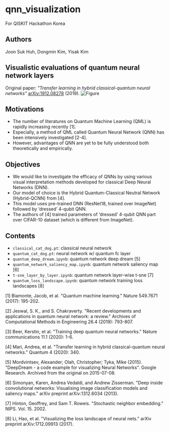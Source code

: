 # qnn_visualization
For QISKIT Hackathon Korea

## Authors
Joon Suk Huh, Dongmin Kim, Yisak Kim

## Visualistic evaluations of quantum neural network layers
Original paper: *"Transfer learning in hybrid classical-quantum neural networks"* [arXiv:1912.08278](https://arxiv.org/abs/1912.08278) (2019).
![Figure](static/figure_c2q_notebook.png)

## Motivations
* The number of literatures on Quantum Machine Learning (QML) is rapidly increasing recently [1].
* Especially, a method of QML called Quantum Neural Network (QNN) has been intensively investigated [2-4].
* However, advantages of QNN are yet to be fully understood both theoretically and empirically.

## Objectives
* We would like to investigate the efficacy of QNNs by using various visual interpretation methods developed for classical Deep Neural Networks (DNN).
* Our model of choice is the Hybrid Quantum-Classical Neutral Network (Hybrid-QCNN) from [4].
* This model uses pre-trained DNN (ResNet18, trained over ImageNet) followed by ‘dressed’ 4-qubit QNN. 
* The authors of [4] trained parameters of ‘dressed’ 4-qubit QNN part over CIFAR-10 dataset (which is different from ImageNet).

## Contents
* `classical_cat_dog.pt`: classical neural network
* `quantum_cat_dog.pt`: neural network w/ quantum fc layer
* `quantum_deep_dream.ipynb`: quantum network deep dream [5]
* `quantum_network_saliency_map.ipynb`: quantum network saliency map [6]
* `t-sne_layer_by_layer.ipynb`: quantum network layer-wise t-sne [7]
* `quantum_loss_landscape.ipynb`: quantum network training loss landscapes [8]

<a id="1">[1]</a> 
Biamonte, Jacob, et al. "Quantum machine learning." Nature 549.7671 (2017): 195-202.

<a id="2">[2]</a> 
Jeswal, S. K., and S. Chakraverty. "Recent developments and applications in quantum neural network: a review." Archives of Computational Methods in Engineering 26.4 (2019): 793-807.

<a id="3">[3]</a> 
Beer, Kerstin, et al. "Training deep quantum neural networks." Nature communications 11.1 (2020): 1-6.

<a id="4">[4]</a> 
Mari, Andrea, et al. "Transfer learning in hybrid classical-quantum neural networks." Quantum 4 (2020): 340.

<a id="5">[5]</a> 
Mordvintsev, Alexander; Olah, Christopher; Tyka, Mike (2015). "DeepDream - a code example for visualizing Neural Networks". Google Research. Archived from the original on 2015-07-08.

<a id="6">[6]</a> 
Simonyan, Karen, Andrea Vedaldi, and Andrew Zisserman. "Deep inside convolutional networks: Visualising image classification models and saliency maps." arXiv preprint arXiv:1312.6034 (2013).

<a id="7">[7]</a> 
Hinton, Geoffrey, and Sam T. Roweis. "Stochastic neighbor embedding." NIPS. Vol. 15. 2002.

<a id="8">[8]</a> 
Li, Hao, et al. "Visualizing the loss landscape of neural nets." arXiv preprint arXiv:1712.09913 (2017).
